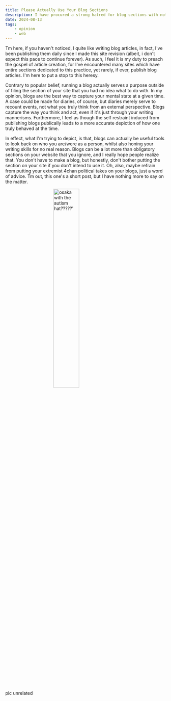 ```yaml
---
title: Please Actually Use Your Blog Sections
description: I have procured a strong hatred for blog sections with nothing in them other than a single post saying "yo guys check it out i just made this dope ass blog... gonna use it daily" that was made six months ago. This article is my desperate plea for webmasters to actually use their blogs for y'know... blogging... Click the title for one of the greatest rants of the past three minutes.
date: 2024-08-13
tags: 
    - opinion
    - web
---
```


Tm here, if you haven't noticed, I quite like writing blog articles, in fact, I've been publishing them daily since I made this site revision (albeit, i don't expect this pace to continue forever). As such, I feel it is my duty to preach the gospel of article creation, for I've encountered many sites which have entire sections dedicated to this practice, yet rarely, if ever, publish blog articles. I'm here to put a stop to this heresy.

Contrary to popular belief, running a blog actually serves a purpose outside of filing the section of your site that you had no idea what to do with. In my opinion, blogs are the best way to capture your mental state at a given time. A case could be made for diaries, of course, but diaries merely serve to recount events, not what you truly think from an external perspective. Blogs capture the way you think and act, even if it's just through your writing mannerisms. Furthermore, I feel as though the self restraint induced from publishing blogs publically leads to a more accurate depiction of how one truly behaved at the time. 

In effect, what I'm trying to depict, is that, blogs can actually be useful tools to look back on who you are/were as a person, whilst also honing your writing skills for no real reason. Blogs can be a lot more than obligatory sections on your website that you ignore, and I really hope people realize that. You don't have to make a blog, but honestly, don't bother putting the section on your site if you don't intend to use it. Oh, also, maybe refrain from putting your extremist 4chan political takes on your blogs, just a word of advice. Tm out, this one's a short post, but I have nothing more to say on the matter.

<img src="/img/osakaism.png" alt="osaka with the autism hat?????'" height=40% style="display: block; margin: 0 auto"/>

pic unrelated
